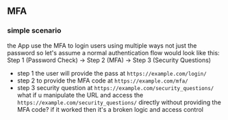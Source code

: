 ## MFA

### simple scenario
the App use the MFA to login users using multiple ways not just the password so let's  assume a normal authentication flow would look like this:
Step 1 (Password Check) -> Step 2 (MFA) -> Step 3 (Security Questions)
- step 1 the user will provide the pass at `https://example.com/login/`
- step 2 to provide the MFA code at `https://example.com/mfa/` 
- step 3 security question at `https://example.com/security_questions/` 
what if u manipulate the URL and access the `https://example.com/security_questions/` directly without providing the MFA code? if it worked then it's a broken logic and access control


